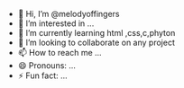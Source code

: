- 👋 Hi, I’m @melodyoffingers
- 👀 I’m interested in ...
- 🌱 I’m currently learning html ,css,c,phyton
- 💞️ I’m looking to collaborate on any project
- 📫 How to reach me ...
- 😄 Pronouns: ...
- ⚡ Fun fact: ...

<!---
melodyoffingers/melodyoffingers is a ✨ special ✨ repository because its `README.md` (this file) appears on your GitHub profile.
You can click the Preview link to take a look at your changes.
--->
